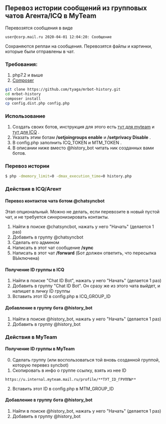 ## Перевоз истории сообщений из групповых чатов Агента/ICQ в MyTeam

Перевозятся сообщения в виде 

```
user@corp.mail.ru 2020-04-01 12:04:20: Сообщение
```

Сохраняются реплаи на сообщения. Перевозятся файлы и картинки, которые были отправлены в чат. 

### Требования:
1) php7.2 и выше
2) [Composer](https://getcomposer.org/)

```bash
git clone https://github.com/tyaga/mrbot-history.git
cd mrbot-history
composer install
cp config.dist.php config.php
```

### Использование

1) Cоздать своих ботов, инструкция для этого есть [тут для myteam](https://myteam.mail.ru/botapi/) и [тут для ICQ](https://icq.com/botapi) .
2) Указать этим ботам **/setjoingroups enable** и **/setprivacy Disable** .
3) В config.php заполнить ICQ_TOKEN и MTM_TOKEN . 
4) В описании ниже вместо @history_bot читать ник созданных вами ботов.

### Перевоз истории

```bash
$ php -dmemory_limit=0 -dmax_execution_time=0 history.php 
```

### Действия в ICQ/Агент

#### Перевоз контактов чата ботом @chatsyncbot
Этап опциональный. Можно не делать, если перевозите в новый пустой чат, и не требуется синхронизировать контакты.

1) Найти в поиске @chatsyncbot, нажать у него "Начать" (делается 1 раз)
2) Добавить в группу @chatsyncbot
3) Сделать его админом
4) Написать в этот чат сообщение **/sync**
5) Написать в этот чат **/forward** (Бот должен ответить, что пересылка ВЫключена)

#### Получение ID группы в ICQ

1) Найти в поиске "Chat ID Bot", нажать у него "Начать" (делается 1 раз)
2) Добавить в группу "Chat ID Bot". Он сразу же из этого чата выйдет, и напишет в личку ID группы
3) Вставить этот ID в config.php в ICQ_GROUP_ID

#### Добавление в группу бота @history_bot

1) Найти в поиске @history_bot, нажать у него "Начать" (делается 1 раз)
2) Добавить в группу @history_bot 

### Действия в MyTeam

#### Получение ID группы в MyTeam

0) Сделать группу (или воспользоваться той вновь созданной группой, которую перевез syncbot)
1) Скопировать в инфо о группе ссылку, взять из нее ID 
```
https://u.internal.myteam.mail.ru/profile/**ТУТ_ID_ГРУППЫ**
```
2) Вставить этот ID в config.php в MTM_GROUP_ID

#### Добавление в группу бота @history_bot

1) Найти в поиске @history_bot, нажать у него "Начать" (делается 1 раз)
2) Добавить в группу @history_bot 
